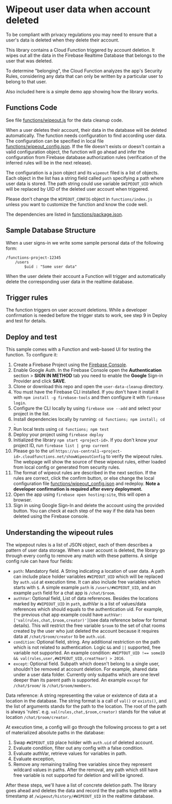 # Wipeout user data when account deleted

To be compliant with privacy regulations you may need to ensure that a
user's data is deleted when they delete their account.

This library contains a Cloud Function triggered by account deletion.
It wipes out all the data in the Firebase Realtime Database that
belongs to the user that was deleted.

To determine "belonging", the Cloud Function analyzes the app's
Security Rules, considering any data that can only be written by a
particular user to belong to that user.

Also included here is a simple demo app showing how the library works.


## Functions Code

See file [functions/wipeout.js](functions/wipeout.js) for the data cleanup code.

When a user deletes their account, their data in the database will be deleted
automatically. The function needs configuration to find according user data.
The configuration can be specified in local file
[functions/wipeout_config.json](functions/wipeout_conifg.json). If the file
doesn't exists or doesn't contain a valid configuration object, the function
will go ahead and infer the configuration from Firebase database authorization
rules (verification of the inferred rules will be in the next release).

The configuration is a json object and its `wipeout` filed is a list of objects.
Each object in the list has a string field called `path` specifying a path where
user data is stored. The path string could use variable `$WIPEOUT_UID` which
will be replaced by UID of the deleted user account when triggered.

Please don't change the `WIPEOUT_CONFIG` object in `functions/index.js` unless
you want to customize the function and know the code well.

The dependencies are listed in [functions/package.json](functions/package.json).


## Sample Database Structure

When a user signs-in we write some sample personal data of the following form:

```
/functions-project-12345
    /users
        $uid : "Some user data"
```

When the user delete their account a Function will trigger and automatically
delete the corresponding user data in the realtime database.

## Trigger rules

The function triggers on user account deletions. While a developer confirmation
is needed before the trigger stats to work, see step 9 in Deploy and test for
details.


## Deploy and test

This sample comes with a Function and web-based UI for testing the function.
To configure it:

 1. Create a Firebase Project using the
  [Firebase Console](https://console.firebase.google.com).
 1. Enable Google Auth. In the Firebase Console open the
  **Authentication** section > **SIGN IN METHOD** tab
  you need to enable the **Google** Sign-in Provider and click **SAVE**.
 1. Clone or download this repo and open the `user-data-cleanup` directory.
 1. You must have the Firebase CLI installed. If you don't have it install it
  with `npm install -g firebase-tools` and then configure it with
  `firebase login`.
 1. Configure the CLI locally by using `firebase use --add` and select
 your project in the list.
 1. Install dependencies locally by running: `cd functions; npm install; cd -`
 1. Run local tests using `cd functions; npm test`
 1. Deploy your project using `firebase deploy`
 1. Initialized the library `npm start <project-id>`. If you don't
    know your project ID, run `firebase list | grep current`
 1. Please go to the url
  `https://us-central1-<project-id>.cloudfunctions.net/showWipeoutConfig` to
  verify the wipeout rules. The webpage will show the source of these wipeout
  rules, either loaded from local config or generated from security rules.
1. The format of wipeout rules are described in the next section. If the rules
  are correct, click the confirm button, or else change the local configuration
  file [functions/wipeout_config.json](functions/wipeout_conifg.json) and
  redeploy. **Note a developer confirmation is required after every
  deployment.**
 1. Open the app using `firebase open hosting:site`, this will open a browser.
 1. Sign in using Google Sign-In and delete the account using
  the provided button. You can check at each step of the way if the data
  has been deleted using the Firebase console.

## Understanding the wipeout rules

The wipepout rules is a list of JSON object, each of them describes a pattern of
user data storage. When a user account is deleted, the library go through every
config to remove any match with these patterns. A sinlge config rule can have
four fields:
*   `path`: Mandatory field. A String indicating a location of user data. A path
    can include place holder variables `#WIPEOUT_UID` which will be replaced by
    `auth.uid` at execution time. It can also include free variables which
    starts with `$`. A simple example `path` is `/users/#WIPEOUT_UID`, and an
    example `path` field for a chat app is `/chat/$room`.
*   `authVar`: Optional field, List of data references. Besides the locations
    marked by `#WIPEOUT_UID` in `path`, authVar is a list of values/data
    references which should equals to the authentication uid. For example, the
    previous chat app example could have `authVar:
    ['val(rules,chat,$room,creator)']`(see data reference below for format
    details). This will restrict the free variable `$room` to the set of chat
    rooms created by the user who just deleted the account because it requires
    data at `/chat/$room/creator` to be `auth.uid`.
*   `condition`: Optional field, string. Any additional restriction on the path
    which is not related to authentication. Logic `&&` and `||` supported, free
    variable not supported. An example condition: `#WIPTOUT_UID !== someID &&
    val(rules,user,#WIPEOUT_UID,creatYear) > 2016`.
*   `except`: Optional field. Subpath which doesn't belong to a single user,
    shouldn't be removed at account deletion. For example, shared data under a
    user data folder. Currently only subpaths which are one level deeper than
    its parent path is supported. An example `except` for `/chat/$room/` is
    `/chat/$room/members`.

Data reference: A string representing the value or existence of data at a
location in the database. The string format is a call of `val()` or `exists()`,
and the list of arguments stands for the path to the location. The root of the
path is always 'rules'. e.g. `val(rules,chat,$room,creator)` stands for the
value at location `/chat/$room/creator`.

At execution time, a config will go through the following process to get a set
of materialized absolute paths in the database:
1.  Swap `#WIPEOUT_UID` place holder with `auth.uid` of deleted account.
1.  Evaluate condition, filter out any config with a false condition.
1.  Evaluate authVar, retrieve values for variables in path.
1.  Evaluate exception,
1.  Remove any remaining trailing free variables since they represent wildcard
    values in paths. After the removal, any path which still have free variable
    is not supported for deletion and will be ignored.

After these steps, we'll have a list of concrete deletion path. The library goes
ahead and deletes the data and record the the paths together with a timestamp at
`/wipeout/history/#WIPEOUT_UID` in the realtime database.
